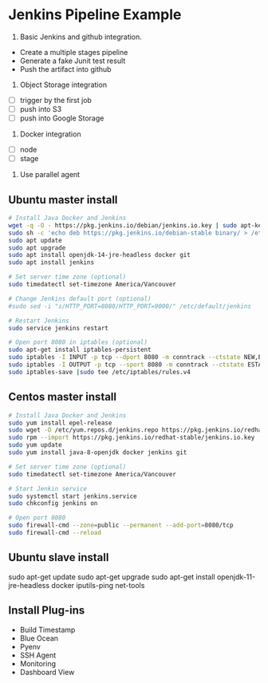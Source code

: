 # Jenkins Pipeline Example

1. Basic Jenkins and github integration.  
 - Create a multiple stages pipeline 
 - Generate a fake Junit test result
 - Push the artifact into github
1. Object Storage integration
 - [ ] trigger by the first job
 - [ ] push into S3
 - [ ] push into Google Storage
1. Docker integration
 - [ ] node
 - [ ] stage
1. Use parallel agent

## Ubuntu master install
```bash
# Install Java Docker and Jenkins
wget -q -O - https://pkg.jenkins.io/debian/jenkins.io.key | sudo apt-key add -
sudo sh -c 'echo deb https://pkg.jenkins.io/debian-stable binary/ > /etc/apt/sources.list.d/jenkins.list'
sudo apt update
sudo apt upgrade
sudo apt install openjdk-14-jre-headless docker git
sudo apt install jenkins

# Set server time zone (optional)
sudo timedatectl set-timezone America/Vancouver

# Change Jenkins default port (optional)
#sudo sed -i "s/HTTP_PORT=8080/HTTP_PORT=9000/" /etc/default/jenkins

# Restart Jenkins
sudo service jenkins restart

# Open port 8080 in iptables (optional)
sudo apt-get install iptables-persistent
sudo iptables -I INPUT -p tcp --dport 8080 -m conntrack --ctstate NEW,ESTABLISHED -j ACCEPT
sudo iptables -I OUTPUT -p tcp --sport 8080 -m conntrack --ctstate ESTABLISHED -j ACCEPT
sudo iptables-save |sudo tee /etc/iptables/rules.v4

```
## Centos master install
```bash
# Install Java Docker and Jenkins
sudo yum install epel-release
sudo wget -O /etc/yum.repos.d/jenkins.repo https://pkg.jenkins.io/redhat-stable/jenkins.repo
sudo rpm --import https://pkg.jenkins.io/redhat-stable/jenkins.io.key
sudo yum update
sudo yum install java-8-openjdk docker jenkins git

# Set server time zone (optional)
sudo timedatectl set-timezone America/Vancouver

# Start Jenkin service
sudo systemctl start jenkins.service
sudo chkconfig jenkins on

# Open port 8080
sudo firewall-cmd --zone=public --permanent --add-port=8080/tcp
sudo firewall-cmd --reload
```
## Ubuntu slave install
sudo apt-get update
sudo apt-get upgrade
sudo apt-get install openjdk-11-jre-headless docker iputils-ping net-tools

## Install Plug-ins
- Build Timestamp
- Blue Ocean
- Pyenv
- SSH Agent
- Monitoring
- Dashboard View
